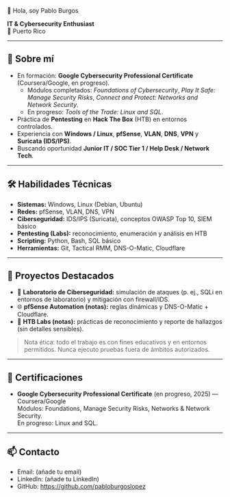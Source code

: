 
 👋 Hola, soy Pablo Burgos

**IT & Cybersecurity Enthusiast**  
📍 Puerto Rico

---

## 🚀 Sobre mí
- En formación: **Google Cybersecurity Professional Certificate** (Coursera/Google, en progreso).
  - Módulos completados: *Foundations of Cybersecurity*, *Play It Safe: Manage Security Risks*, *Connect and Protect: Networks and Network Security*.
  - En progreso: *Tools of the Trade: Linux and SQL*.
- Práctica de **Pentesting** en **Hack The Box** (HTB) en entornos controlados.
- Experiencia con **Windows / Linux**, **pfSense**, **VLAN**, **DNS**, **VPN** y **Suricata (IDS/IPS)**.
- Buscando oportunidad **Junior IT / SOC Tier 1 / Help Desk / Network Tech**.

---

## 🛠️ Habilidades Técnicas
- **Sistemas:** Windows, Linux (Debian, Ubuntu)
- **Redes:** pfSense, VLAN, DNS, VPN
- **Ciberseguridad:** IDS/IPS (Suricata), conceptos OWASP Top 10, SIEM básico
- **Pentesting (Labs):** reconocimiento, enumeración y análisis en HTB
- **Scripting:** Python, Bash, SQL básico
- **Herramientas:** Git, Tactical RMM, DNS-O-Matic, Cloudflare

---

## 📂 Proyectos Destacados
- 🔐 **Laboratorio de Ciberseguridad:** simulación de ataques (p. ej., SQLi en entornos de laboratorio) y mitigación con firewall/IDS.
- 🌐 **pfSense Automation (notas):** reglas dinámicas y DNS-O-Matic + Cloudflare.
- 🐧 **HTB Labs (notas):** prácticas de reconocimiento y reporte de hallazgos (sin detalles sensibles).

> Nota ética: todo el trabajo es con fines educativos y en entornos permitidos. Nunca ejecuto pruebas fuera de ámbitos autorizados.

---

## 📜 Certificaciones
- **Google Cybersecurity Professional Certificate** (en progreso, 2025) — Coursera/Google  
  Módulos: Foundations, Manage Security Risks, Networks & Network Security.  
  En progreso: Linux and SQL.

---

## 📫 Contacto
- Email: (añade tu email)
- LinkedIn: (añade tu LinkedIn)
- GitHub: https://github.com/pabloburgoslopez
